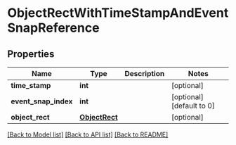# ObjectRectWithTimeStampAndEventSnapReference

## Properties
Name | Type | Description | Notes
------------ | ------------- | ------------- | -------------
**time_stamp** | **int** |  | [optional] 
**event_snap_index** | **int** |  | [optional] [default to 0]
**object_rect** | [**ObjectRect**](ObjectRect.md) |  | [optional] 

[[Back to Model list]](../README.md#documentation-for-models) [[Back to API list]](../README.md#documentation-for-api-endpoints) [[Back to README]](../README.md)

